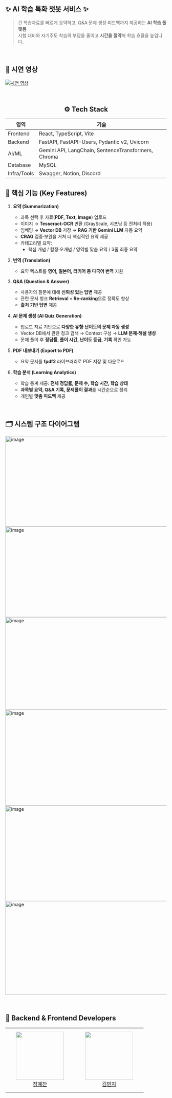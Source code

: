 ## ✨ AI 학습 특화 챗봇 서비스 ✨

> 긴 학습자료를 빠르게 요약하고, Q&A·문제 생성·피드백까지 제공하는 **AI 학습 플랫폼**  
> 시험 대비와 자기주도 학습의 부담을 줄이고 **시간을 절약**해 학습 효율을 높입니다.

<br>



## 🎥 시연 영상
[![시연 영상](https://img.shields.io/badge/YouTube-영상보기-red?logo=youtube)](https://github.com/user-attachments/assets/2b89e008-bf75-496b-967c-a0d972f91ce8)



<br>

<div align="center">

## ⚙️ Tech Stack

| 영역 | 기술 |
|------|------|
| Frontend | React, TypeScript, Vite |
| Backend | FastAPI, FastAPI-Users, Pydantic v2, Uvicorn |
| AI/ML | Gemini API, LangChain, SentenceTransformers, Chroma |
| Database | MySQL |
| Infra/Tools | Swagger, Notion, Discord |
 

</div>


## 🚀 핵심 기능 (Key Features)

1. **요약 (Summarization)**  
   - 과목 선택 후 자료(**PDF, Text, Image**) 업로드  
   - 이미지 → **Tesseract-OCR** 변환 (GrayScale, 샤프닝 등 전처리 적용)  
   - 임베딩 → **Vector DB** 저장 → **RAG 기반 Gemini LLM** 자동 요약  
   - **CRAG** 검증·보완을 거쳐 더 핵심적인 요약 제공  
   - 카테고리별 요약:  
     - 핵심 개념 / 함정·오개념 / 영역별 맞춤 요약 / 3줄 최종 요약  

2. **번역 (Translation)**  
   - 요약 텍스트를 **영어, 일본어, 터키어 등 다국어 번역** 지원  

3. **Q&A (Question & Answer)**  
   - 사용자의 질문에 대해 **신뢰성 있는 답변** 제공  
   - 관련 문서 청크 **Retrieval + Re-ranking**으로 정확도 향상  
   - **출처 기반 답변** 제공  

4. **AI 문제 생성 (AI Quiz Generation)**  
   - 업로드 자료 기반으로 **다양한 유형·난이도의 문제 자동 생성**  
   - Vector DB에서 관련 청크 검색 → Context 구성 → **LLM 문제·해설 생성**  
   - 문제 풀이 후 **정답률, 풀이 시간, 난이도 등급, 기록** 확인 가능  

5. **PDF 내보내기 (Export to PDF)**  
   - 요약 문서를 **fpdf2** 라이브러리로 PDF 저장 및 다운로드  

6. **학습 분석 (Learning Analytics)**  
   - 학습 통계 제공: **전체 정답률, 문제 수, 학습 시간, 학습 상태**  
   - **과목별 요약, Q&A 기록, 문제풀이 결과**를 시간순으로 정리  
   - 개인별 **맞춤 피드백** 제공
  

<br> 

## 🗂 시스템 구조 다이어그램

<img width="549" height="282" alt="image" src="https://github.com/user-attachments/assets/ef224021-58f3-4c11-8d10-0fff14a8f076" />

<img width="549" height="282" alt="image" src="https://github.com/user-attachments/assets/4406c410-277d-4333-b3b8-611fb49437ba" />

<img width="538" height="288" alt="image" src="https://github.com/user-attachments/assets/24260553-9f04-42f3-979a-60ccc89c7386" />

<img width="540" height="299" alt="image" src="https://github.com/user-attachments/assets/32f94d5e-0c5b-4a63-a5f6-b67535b446e8" />

<img width="541" height="297" alt="image" src="https://github.com/user-attachments/assets/45018783-ff91-46b1-b99f-bd42e5e313b6" />

<img width="541" height="292" alt="image" src="https://github.com/user-attachments/assets/b8b8b18c-f86a-44d3-821c-c81212e13996" />




  
&nbsp;
## 👤 Backend & Frontend Developers

<table>
    <tr height="200px">
      <td align="center" width="200px">
            <a href="https://github.com/paul0755">
                <img height="150px" width="150px" src="https://avatars.githubusercontent.com/paul0755"/>
            </a>
            <br />
            <a href="https://github.com/paul0755">장예찬</a>
        </td>
        <td align="center" width="200px">
            <a href="https://github.com/minjikimkim2222">
                <img height="150px" width="150px" src="https://avatars.githubusercontent.com/minjikimkim2222"/>
            </a>
            <br />
            <a href="https://github.com/minjikimkim2222">김민지</a>
        </td>
    </tr>
</table>
